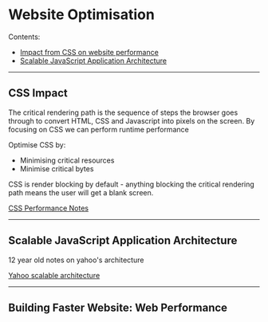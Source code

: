 # Website Optimisation

Contents:
- [Impact from CSS on website performance](#css-impact)
- [Scalable JavaScript Application Architecture](#scalable-javascript-application-architecture)

---

## CSS Impact
The critical rendering path is the sequence of steps the browser goes through to convert HTML, CSS and Javascript into pixels on the screen.
By focusing on CSS we can perform runtime performance 

Optimise CSS by:
- Minimising critical resources 
- Minimise critical bytes 

CSS is render blocking by default - anything blocking the critical rendering path means the user will get a blank screen. 

[CSS Performance Notes](./CSS-website-performance.md)

---

## Scalable JavaScript Application Architecture 
12 year old notes on yahoo's architecture

[Yahoo scalable architecture](./Scalable-JS-architecture.md)

---

## Building Faster Website: Web Performance 


